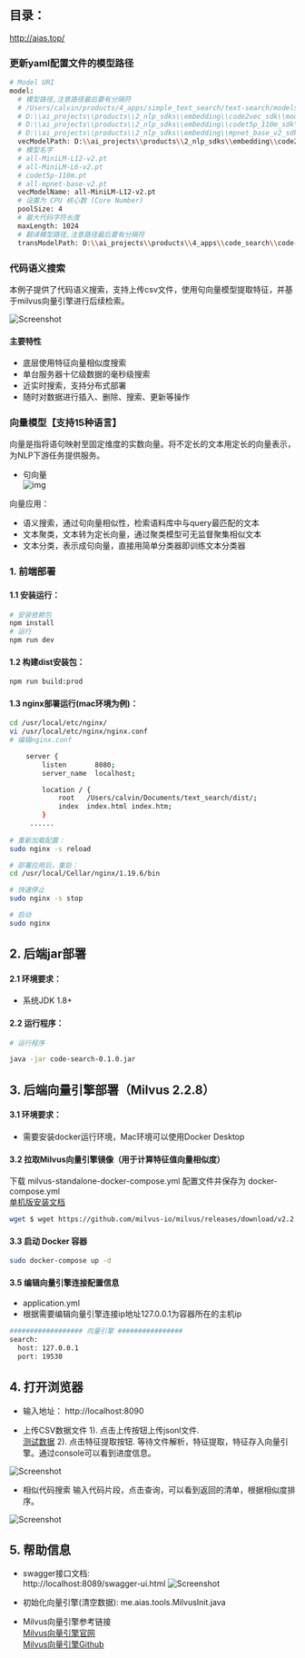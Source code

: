 ## 目录：
http://aias.top/


### 更新yaml配置文件的模型路径
```bash
# Model URI
model:
  # 模型路径,注意路径最后要有分隔符
  # /Users/calvin/products/4_apps/simple_text_search/text-search/models/m100/
  # D:\\ai_projects\\products\\2_nlp_sdks\\embedding\\code2vec_sdk\\models\\
  # D:\\ai_projects\\products\\2_nlp_sdks\\embedding\\codet5p_110m_sdk\\models\\
  # D:\\ai_projects\\products\\2_nlp_sdks\\embedding\\mpnet_base_v2_sdk\\models\\
  vecModelPath: D:\\ai_projects\\products\\2_nlp_sdks\\embedding\\code2vec_sdk\\models\\
  # 模型名字
  # all-MiniLM-L12-v2.pt
  # all-MiniLM-L6-v2.pt
  # codet5p-110m.pt
  # all-mpnet-base-v2.pt
  vecModelName: all-MiniLM-L12-v2.pt
  # 设置为 CPU 核心数 (Core Number)
  poolSize: 4
  # 最大代码字符长度
  maxLength: 1024
  # 翻译模型路径,注意路径最后要有分隔符
  transModelPath: D:\\ai_projects\\products\\4_apps\\code_search\\code-search\\models\\opus-mt-zh-en\\
```

### 代码语义搜索
本例子提供了代码语义搜索，支持上传csv文件，使用句向量模型提取特征，并基于milvus向量引擎进行后续检索。

![Screenshot](https://aias-home.oss-cn-beijing.aliyuncs.com/data/images/code_search_arc.png)


#### 主要特性
- 底层使用特征向量相似度搜索
- 单台服务器十亿级数据的毫秒级搜索
- 近实时搜索，支持分布式部署
- 随时对数据进行插入、删除、搜索、更新等操作



### 向量模型【支持15种语言】

向量是指将语句映射至固定维度的实数向量。将不定长的文本用定长的向量表示，为NLP下游任务提供服务。


- 句向量    
  ![img](https://aias-home.oss-cn-beijing.aliyuncs.com/AIAS/nlp_sdks/Universal-Sentence-Encoder.png)


向量应用：

- 语义搜索，通过句向量相似性，检索语料库中与query最匹配的文本
- 文本聚类，文本转为定长向量，通过聚类模型可无监督聚集相似文本
- 文本分类，表示成句向量，直接用简单分类器即训练文本分类器



### 1. 前端部署

#### 1.1 安装运行：
```bash
# 安装依赖包
npm install
# 运行
npm run dev
```

#### 1.2 构建dist安装包：
```bash
npm run build:prod
```

#### 1.3 nginx部署运行(mac环境为例)：
```bash
cd /usr/local/etc/nginx/
vi /usr/local/etc/nginx/nginx.conf
# 编辑nginx.conf

    server {
        listen       8080;
        server_name  localhost;

        location / {
            root   /Users/calvin/Documents/text_search/dist/;
            index  index.html index.htm;
        }
     ......
     
# 重新加载配置：
sudo nginx -s reload 

# 部署应用后，重启：
cd /usr/local/Cellar/nginx/1.19.6/bin

# 快速停止
sudo nginx -s stop

# 启动
sudo nginx     
```

## 2. 后端jar部署
#### 2.1 环境要求：
- 系统JDK 1.8+


#### 2.2 运行程序：
```bash
# 运行程序

java -jar code-search-0.1.0.jar

```

## 3. 后端向量引擎部署（Milvus 2.2.8）
#### 3.1 环境要求：
- 需要安装docker运行环境，Mac环境可以使用Docker Desktop

#### 3.2 拉取Milvus向量引擎镜像（用于计算特征值向量相似度）
下载 milvus-standalone-docker-compose.yml 配置文件并保存为 docker-compose.yml        
[单机版安装文档](https://milvus.io/docs/v2.2.x)        
```bash
wget $ wget https://github.com/milvus-io/milvus/releases/download/v2.2.8/milvus-standalone-docker-compose.yml -O docker-compose.yml
```

#### 3.3 启动 Docker 容器
```bash
sudo docker-compose up -d
```

#### 3.5 编辑向量引擎连接配置信息
- application.yml
- 根据需要编辑向量引擎连接ip地址127.0.0.1为容器所在的主机ip
```bash
################## 向量引擎 ################
search:
  host: 127.0.0.1
  port: 19530
```

## 4. 打开浏览器
- 输入地址： http://localhost:8090

- 上传CSV数据文件
1). 点击上传按钮上传jsonl文件.  
[测试数据](https://aias-home.oss-cn-beijing.aliyuncs.com/data/testData.jsonl)
2). 点击特征提取按钮. 
等待文件解析，特征提取，特征存入向量引擎。通过console可以看到进度信息。

![Screenshot](https://aias-home.oss-cn-beijing.aliyuncs.com/AIAS/text_search/storage.png)

- 相似代码搜索
  输入代码片段，点击查询，可以看到返回的清单，根据相似度排序。

![Screenshot](https://aias-home.oss-cn-beijing.aliyuncs.com/data/images/codesearch.png)

## 5. 帮助信息
- swagger接口文档:  
http://localhost:8089/swagger-ui.html
![Screenshot](https://aias-home.oss-cn-beijing.aliyuncs.com/AIAS/text_search/swagger.png)

- 初始化向量引擎(清空数据): 
me.aias.tools.MilvusInit.java 

- Milvus向量引擎参考链接     
[Milvus向量引擎官网](https://milvus.io/cn/docs/overview.md)      
[Milvus向量引擎Github](https://github.com/milvus-io)
